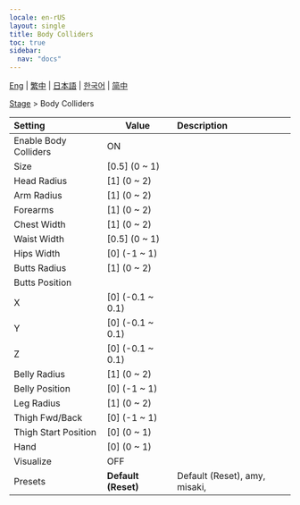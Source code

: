 ```yaml
---
locale: en-rUS
layout: single
title: Body Colliders
toc: true
sidebar:
  nav: "docs"
---
```

[Eng](/dancexr/menu/2025.4/stage/body_colliders) | [繁中](/tw/dancexr/menu/2025.4/stage/body_colliders) | [日本語](/jp/dancexr/menu/2025.4/stage/body_colliders) | [한국어](/kr/dancexr/menu/2025.4/stage/body_colliders) | [简中](/zh/dancexr/menu/2025.4/stage/body_colliders)

[Stage](../menu#Stage) > Body Colliders



| Setting | Value | Description |
| :--- | --- | :--- |
| Enable Body Colliders | ON | 
| Size | [0.5] (0 ~ 1) | 
| Head Radius | [1] (0 ~ 2) | 
| Arm Radius | [1] (0 ~ 2) | 
| Forearms | [1] (0 ~ 2) | 
| Chest Width | [1] (0 ~ 2) | 
| Waist Width | [0.5] (0 ~ 1) | 
| Hips Width | [0] (-1 ~ 1) | 
| Butts Radius | [1] (0 ~ 2) | 
| Butts Position || 
| X | [0] (-0.1 ~ 0.1) | 
| Y | [0] (-0.1 ~ 0.1) | 
| Z | [0] (-0.1 ~ 0.1) | 
| Belly Radius | [1] (0 ~ 2) | 
| Belly Position | [0] (-1 ~ 1) | 
| Leg Radius | [1] (0 ~ 2) | 
| Thigh Fwd/Back | [0] (-1 ~ 1) | 
| Thigh Start Position | [0] (0 ~ 1) | 
| Hand | [0] (0 ~ 1) | 
| Visualize | OFF | 
| Presets | **Default (Reset)** | Default (Reset), amy, misaki,  |
